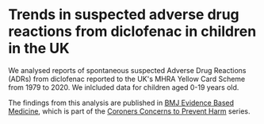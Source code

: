 # Trends in suspected adverse drug reactions from diclofenac in children in the UK 

We analysed reports of spontaneous suspected Adverse Drug Reactions (ADRs) from diclofenac reported to the UK's MHRA Yellow Card Scheme from 1979 to 2020. We inlcluded data for children aged 0-19 years old. 

The findings from this analysis are published in [BMJ Evidence Based Medicine](https://ebm.bmj.com/content/26/4/196), which is part of the [Coroners Concerns to Prevent Harm](https://ebm.bmj.com/content/26/2/37) series. 
